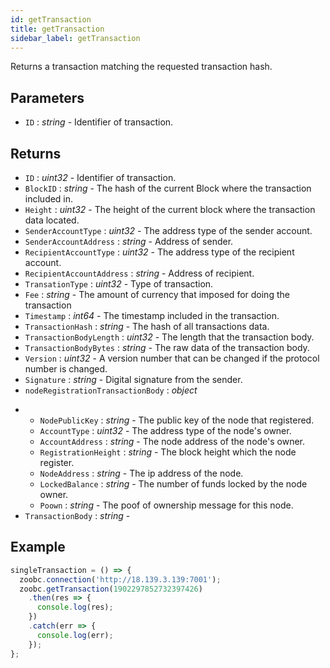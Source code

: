```yaml
---
id: getTransaction
title: getTransaction
sidebar_label: getTransaction
---
```


Returns a transaction matching the requested transaction hash.

## Parameters

* `ID` : _string_ - Identifier of transaction.

## Returns

  - `ID` : _uint32_ - Identifier of transaction.
  - `BlockID` : _string_ - The hash of the current Block where the transaction included in.
  - `Height` : _uint32_ - The height of the current block where the transaction data located.
  - `SenderAccountType` : _uint32_ - The address type of the sender account.
  - `SenderAccountAddress` : _string_ - Address of sender.
  - `RecipientAccountType` : _uint32_ - The address type of the recipient account.
  - `RecipientAccountAddress` : _string_ - Address of recipient.
  - `TransationType` : _uint32_ - Type of transaction.
  - `Fee` : _string_ - The amount of currency that imposed for doing the transaction
  - `Timestamp` : _int64_ - The timestamp included in the transaction.
  - `TransactionHash` : _string_ - The hash of all transactions data.
  - `TransactionBodyLength` : _uint32_ - The length that the transaction body.
  - `TransactionBodyBytes` : _string_ - The raw data of the transaction body.
  - `Version` : _uint32_ - A version number that can be changed if the protocol number is changed.
  - `Signature` : _string_ - Digital signature from the sender.
  - `nodeRegistrationTransactionBody` : _object_
  <!-- need further discussion with the core to specify each field for each transaction. -->
  - - `NodePublicKey` : _string_ - The public key of the node that registered.
    - `AccountType` : _uint32_ - The address type of the node's owner.
    - `AccountAddress` : _string_ - The node address of the node's owner.
    - `RegistrationHeight` : _string_ - The block height which the node register.
    - `NodeAddress` : _string_ - The ip address of the node.
    - `LockedBalance` : _string_ - The number of funds locked by the node owner.
    - `Poown` : _string_ - The poof of ownership message for this node.
  - `TransactionBody` : _string_ -

## Example
```javascript
singleTransaction = () => {
  zoobc.connection('http://18.139.3.139:7001');
  zoobc.getTransaction(1902297852732397426)
    .then(res => {
      console.log(res);
    })
    .catch(err => {
      console.log(err);
    });
};
```
